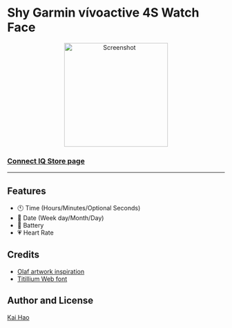 # Shy Garmin vívoactive 4S Watch Face

<p align="center">
<img width="240" alt="Screenshot" src="https://user-images.githubusercontent.com/7753001/148558534-eb56be4b-0fee-4313-9b80-543da3861ce5.png">
</p>

### [Connect IQ Store page](https://apps.garmin.com/en-US/apps/c4ec2a0c-61ba-497a-843e-64f3a109af82)

---

## Features

- 🕚 Time (Hours/Minutes/Optional Seconds)
- 📅 Date (Week day/Month/Day)
- 🔋 Battery
- 💗 Heart Rate

## Credits

- [Olaf artwork inspiration](https://pin.it/5SA0TiI)
- [Titillium Web font](https://fonts.google.com/specimen/Titillium+Web)

## Author and License
[Kai Hao](LICENSE)
